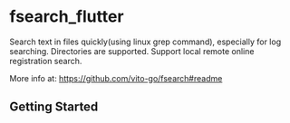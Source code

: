 # fsearch_flutter

Search text in files quickly(using linux grep command), especially for log searching. Directories are supported.
Support local remote online registration search.

More info at: https://github.com/vito-go/fsearch#readme

## Getting Started